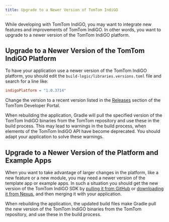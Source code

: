 ```yaml
---
title: Upgrade to a Newer Version of TomTom IndiGO
---
```


While developing with TomTom IndiGO, you may want to integrate new features and improvements of
TomTom IndiGO. In other words, you want to upgrade to a newer version of the TomTom IndiGO
platform.

## Upgrade to a Newer Version of the TomTom IndiGO Platform

To have your application use a newer version of the TomTom IndiGO platform, you should edit the
`build-logic/libraries.versions.toml` file and search for a line like:

```toml
indigoPlatform = "1.0.3714"
```

Change the version to a recent version listed in the
[Releases](/tomtom-indigo/releases/releases#releases)
section of the TomTom Developer Portal.

When rebuilding the application, Gradle will pull the specified version of the TomTom IndiGO
binaries from the TomTom repository and use these in the build process. This may lead to warnings in
the build process, when elements of the TomTom IndiGO API have become deprecated. You should adapt
your application to solve these warnings.

## Upgrade to a Newer Version of the Platform and Example Apps

When you want to take advantage of larger changes in the platform, like a new feature or a new
module, you may need a newer version of the template app or example apps. In such a situation you
should get the new version of the TomTom IndiGO SDK by
[pulling it from GitHub](/tomtom-indigo/documentation/getting-started/accessing-tomtom-indigo-sdk-example-sources#accessing-the-tomtom-indigo-sdk-example-sources-through-github)
or
[downloading it from Nexus](/tomtom-indigo/documentation/getting-started/accessing-tomtom-indigo-sdk-example-sources#accessing-the-tomtom-indigo-sdk-example-sources-through-nexus),
and then merging it with your application.

When rebuilding the application, the updated build files make Gradle pull the new version of the
TomTom IndiGO binaries from the TomTom repository, and use these in the build process.
